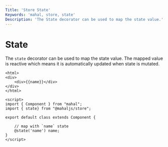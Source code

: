```yaml
---
Title: 'Store State'
Keywords: 'mahal, store, state'
Description: 'The State decorator can be used to map the state value.'
---
```


# State

The `state` decorator can be used to map the state value. The mapped value is reactive which means it is automatically updated when state is mutated.

```
<html>
<div>
	<div>{{name}}</div>
</div>
</html>

<script>
import { Component } from "mahal";
import { state} from "@mahaljs/store";

export default class extends Component {

    // map with `name` state
    @state('name') name;
}
</script>

```